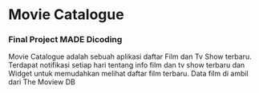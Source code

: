 # Movie Catalogue
### Final Project MADE Dicoding
Movie Catalogue adalah sebuah aplikasi daftar Film dan Tv Show terbaru. Terdapat notifikasi setiap hari tentang info film dan tv show terbaru dan Widget untuk memudahkan melihat daftar film terbaru.
Data film di ambil dari The Moview DB
